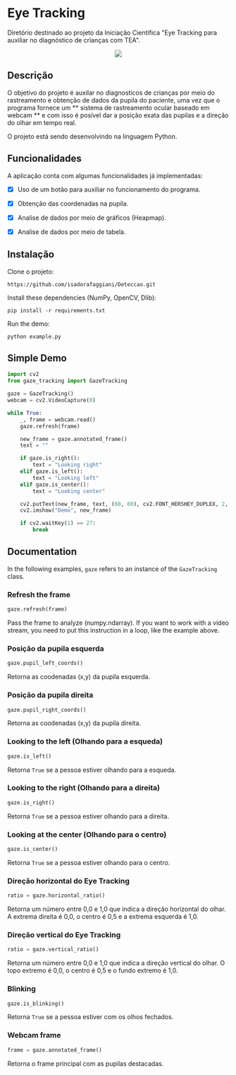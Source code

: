 # Eye Tracking 
Diretório destinado ao projeto da Iniciação Científica "Eye Tracking para auxiliar no diagnóstico de crianças com TEA".

<p align="center">
  <img src="Arkanoid.png">
</p>

## Descrição
O objetivo do projeto é auxilar no diagnosticos de crianças por meio do rastreamento e obtenção de dados da pupila do paciente, uma vez que o programa fornece um ** sistema de rastreamento ocular baseado em webcam ** e com isso é posível dar a posição exata das pupilas e a direção do olhar em tempo real. 

O projeto está sendo desenvolvindo na linguagem Python.

## Funcionalidades
A aplicação conta com algumas funcionalidades já implementadas:
- [x] Uso de um botão para auxiliar no funcionamento do programa.
- [x] Obtenção das coordenadas na pupila.
- [x] Analise de dados por meio de gráficos (Heapmap).
- [x] Analise de dados por meio de tabela.


## Instalação

Clone o projeto:

```
https://github.com/isadorafaggiani/Deteccao.git
```

Install these dependencies (NumPy, OpenCV, Dlib):

```
pip install -r requirements.txt
```


Run the demo:

```
python example.py
```

## Simple Demo

```python
import cv2
from gaze_tracking import GazeTracking

gaze = GazeTracking()
webcam = cv2.VideoCapture(0)

while True:
    _, frame = webcam.read()
    gaze.refresh(frame)

    new_frame = gaze.annotated_frame()
    text = ""

    if gaze.is_right():
        text = "Looking right"
    elif gaze.is_left():
        text = "Looking left"
    elif gaze.is_center():
        text = "Looking center"

    cv2.putText(new_frame, text, (60, 60), cv2.FONT_HERSHEY_DUPLEX, 2, (255, 0, 0), 2)
    cv2.imshow("Demo", new_frame)

    if cv2.waitKey(1) == 27:
        break
```

## Documentation

In the following examples, `gaze` refers to an instance of the `GazeTracking` class.

### Refresh the frame

```python
gaze.refresh(frame)
```

Pass the frame to analyze (numpy.ndarray). If you want to work with a video stream, you need to put this instruction in a loop, like the example above.

### Posição da pupila esquerda

```python
gaze.pupil_left_coords()
```

Retorna as coodenadas (x,y) da pupila esquerda.

### Posição da pupila direita

```python
gaze.pupil_right_coords()
```

Retorna as coodenadas (x,y) da pupila direita.

### Looking to the left (Olhando para a esqueda)

```python
gaze.is_left()
```

Retorna `True` se a pessoa estiver olhando para a esqueda.

### Looking to the right (Olhando para a direita)

```python
gaze.is_right()
```

Retorna `True` se a pessoa estiver olhando para a direita.

### Looking at the center (Olhando para o centro)

```python
gaze.is_center()
```

Retorna `True` se a pessoa estiver olhando para o centro.

### Direção horizontal do Eye Tracking

```python
ratio = gaze.horizontal_ratio()
```

Retorna um número entre 0,0 e 1,0 que indica a direção horizontal do olhar. A extrema direita é 0,0, o centro é 0,5 e a extrema esquerda é 1,0.

### Direção vertical do Eye Tracking

```python
ratio = gaze.vertical_ratio()
```

Retorna um número entre 0,0 e 1,0 que indica a direção vertical do olhar. O topo extremo é 0,0, o centro é 0,5 e o fundo extremo é 1,0.

### Blinking

```python
gaze.is_blinking()
```

Retorna `True` se a pessoa estiver com os olhos fechados.

### Webcam frame

```python
frame = gaze.annotated_frame()
```

Retorna o frame principal com as pupilas destacadas.
